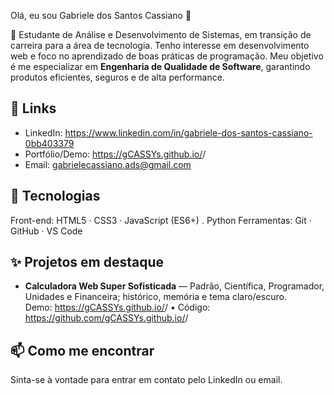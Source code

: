 Olá, eu sou Gabriele dos Santos Cassiano 👋

🎯 Estudante de Análise e Desenvolvimento de Sistemas, em transição de carreira para a área de tecnologia. Tenho interesse em desenvolvimento web e foco no aprendizado de boas práticas de programação. Meu objetivo é me especializar em **Engenharia de Qualidade de Software**, garantindo produtos eficientes, seguros e de alta performance. 

## 🔗 Links
- LinkedIn: https://www.linkedin.com/in/gabriele-dos-santos-cassiano-0bb403379
- Portfólio/Demo: https://gCASSYs.github.io/<CalculadoraSuperSofisticada>/
- Email: gabrielecassiano.ads@gmail.com

## 🧰 Tecnologias
Front-end: HTML5 · CSS3 · JavaScript (ES6+) . Python
Ferramentas: Git · GitHub · VS Code

## ✨ Projetos em destaque
- **Calculadora Web Super Sofisticada** — Padrão, Científica, Programador, Unidades e Financeira; histórico, memória e tema claro/escuro.  
  Demo: https://gCASSYs.github.io/<CalculadoraSuperSofisticada>/ • Código: https://github.com/gCASSYs.github.io/<CalculadoraSuperSofisticada>/

## 📫 Como me encontrar
Sinta-se à vontade para entrar em contato pelo LinkedIn ou email.

